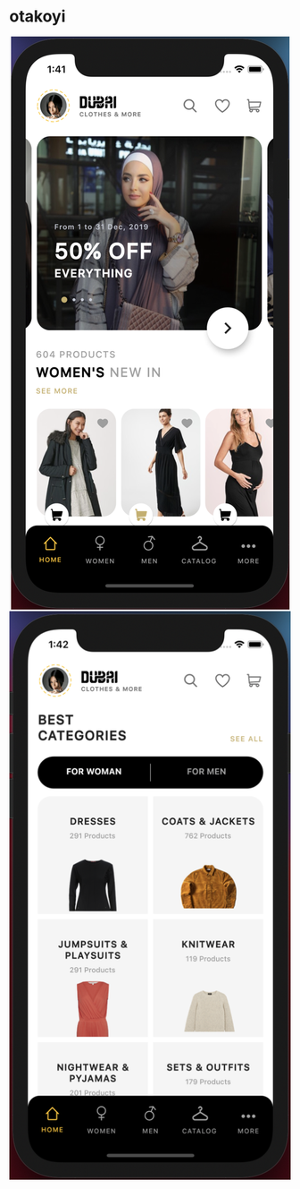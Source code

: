 # otakoyi

<p><div style="text-align:center"><img src="assets/images/readme_1.png" /></div> <div style="text-align:center"><img src="assets/images/readme_2.png" /></div></p>